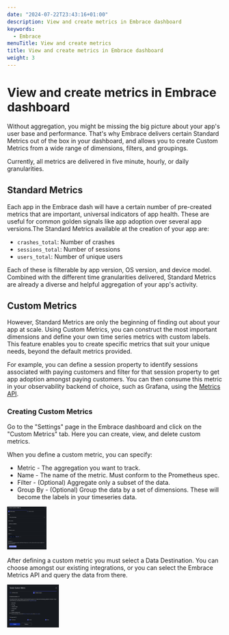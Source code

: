 ```yaml
---
date: "2024-07-22T23:43:16+01:00"
description: View and create metrics in Embrace dashboard
keywords:
  - Embrace
menuTitle: View and create metrics
title: View and create metrics in Embrace dashboard
weight: 3
---
```


# View and create metrics in Embrace dashboard

Without aggregation, you might be missing the big picture about your app's user base and performance. That's why Embrace delivers certain Standard Metrics out of the box in your dashboard, and allows you to create Custom Metrics from a wide range of dimensions, filters, and groupings.

Currently, all metrics are delivered in five minute, hourly, or daily granularities.

## Standard Metrics

Each app in the Embrace dash will have a certain number of pre-created metrics that are important, universal indicators of app health. These are useful for common golden signals like app adoption over several app versions.The Standard Metrics available at the creation of your app are:
- `crashes_total`: Number of crashes
- `sessions_total`: Number of sessions
- `users_total`: Number of unique users

Each of these is filterable by app version, OS version, and device model. Combined with the different time granularities delivered, Standard Metrics are already a diverse and helpful aggregation of your app's activity.

## Custom Metrics

However, Standard Metrics are only the beginning of finding out about your app at scale. Using Custom Metrics, you can construct the most important dimensions and define your own time series metrics with custom labels. This feature enables you to create specific metrics that suit your unique needs, beyond the default metrics provided.

For example, you can define a session property to identify sessions associated with paying customers and filter for that session property to get app adoption amongst paying customers. You can then consume this metric in your observability backend of choice, such as Grafana, using the [Metrics API](./../../data-forwarding/metrics-api/).

### Creating Custom Metrics

Go to the "Settings" page in the Embrace dashboard and click on the "Custom Metrics" tab. Here you can create, view, and delete custom metrics. 

When you define a custom metric, you can specify:

- Metric - The aggregation you want to track.
- Name - The name of the metric. Must conform to the Prometheus spec.
- Filter - (Optional) Aggregate only a subset of the data.
- Group By - (Optional) Group the data by a set of dimensions. These will become the labels in your timeseries data.

<img src="./../../assets/custom-metrics-definition.png" alt="Embrace custom metrics definition" height="100px">

After defining a custom metric you must select a Data Destination. You can choose amongst our existing integrations, or you can select the Embrace Metrics API and query the data from there.

<img src="./../../assets/custom-metrics-output.png" alt="Embrace custom metrics output" height="100px">